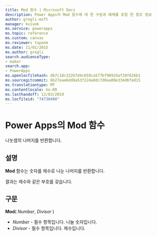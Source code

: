 ```yaml
---
title: Mod 함수 | Microsoft Docs
description: Power Apps의 Mod 함수에 대 한 구문과 예제를 포함 한 참조 정보
author: gregli-msft
manager: kvivek
ms.service: powerapps
ms.topic: reference
ms.custom: canvas
ms.reviewer: tapanm
ms.date: 11/01/2015
ms.author: gregli
search.audienceType:
- maker
search.app:
- PowerApps
ms.openlocfilehash: db7c18c322b7d4c659ca577bf9092daf20f626b1
ms.sourcegitcommit: 6b27eae6dd8a53f224a8dc7d0aa00e334d6fed15
ms.translationtype: MT
ms.contentlocale: ko-KR
ms.lasthandoff: 12/03/2019
ms.locfileid: "74730490"
---
```

# <a name="mod-function-in-power-apps"></a>Power Apps의 Mod 함수
나눗셈의 나머지를 반환합니다.

## <a name="description"></a>설명
**Mod** 함수는 숫자를 제수로 나눈 나머지를 반환합니다.

결과는 제수와 같은 부호를 갖습니다.

## <a name="syntax"></a>구문
**Mod**( *Number*, *Divisor* )

* *Number* - 필수 항목입니다. 나눌 숫자입니다.
* *Divisor* - 필수 항목입니다.  제수입니다.

